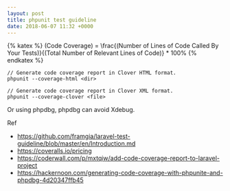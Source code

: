 ```yaml
---
layout: post
title: phpunit test guideline
date: 2018-06-07 11:32 +0000
---
```



{% katex %}
(Code Coverage) = \frac{(Number of Lines of Code Called By Your Tests)}{(Total Number of Relevant Lines of Code)} * 100\%
{% endkatex %}



```
// Generate code coverage report in Clover HTML format.
phpunit --coverage-html <dir>

// Generate code coverage report in Clover XML format.
phpunit --coverage-clover <file>
```
Or using phpdbg, phpdbg can avoid Xdebug.


Ref
* https://github.com/framgia/laravel-test-guideline/blob/master/en/Introduction.md
* https://coveralls.io/pricing
* https://coderwall.com/p/mxtqiw/add-code-coverage-report-to-laravel-project
* https://hackernoon.com/generating-code-coverage-with-phpunite-and-phpdbg-4d20347ffb45